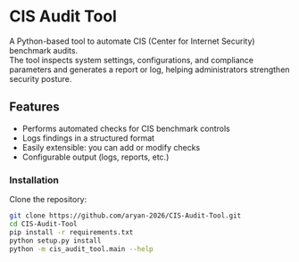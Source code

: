 # CIS Audit Tool

A Python-based tool to automate CIS (Center for Internet Security) benchmark audits.  
The tool inspects system settings, configurations, and compliance parameters and generates a report or log, helping administrators strengthen security posture.

## Features

- Performs automated checks for CIS benchmark controls  
- Logs findings in a structured format  
- Easily extensible: you can add or modify checks  
- Configurable output (logs, reports, etc.)

### Installation

Clone the repository:

```bash
git clone https://github.com/aryan-2026/CIS-Audit-Tool.git
cd CIS-Audit-Tool
pip install -r requirements.txt
python setup.py install
python -m cis_audit_tool.main --help
